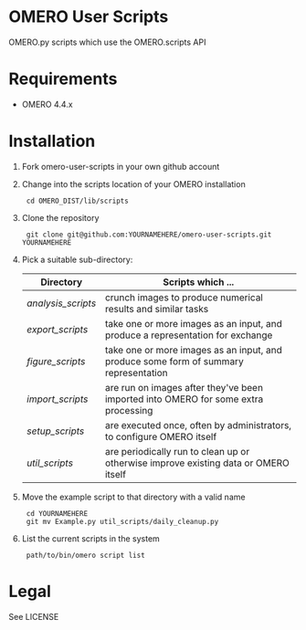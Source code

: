 OMERO User Scripts
==================

OMERO.py scripts which use the OMERO.scripts API

Requirements
============

* OMERO 4.4.x

Installation
============

1. Fork omero-user-scripts in your own github account

2. Change into the scripts location of your OMERO installation

        cd OMERO_DIST/lib/scripts

3. Clone the repository

        git clone git@github.com:YOURNAMEHERE/omero-user-scripts.git YOURNAMEHERE

3. Pick a suitable sub-directory:

    | Directory          | Scripts which ...                                                                    |
    | ---------          | -----------------                                                                    |
    | *analysis_scripts* | crunch images to produce numerical results and similar tasks                         |
    | *export_scripts*   | take one or more images as an input, and produce a representation for exchange       |
    | *figure_scripts*   | take one or more images as an input, and produce some form of summary representation |
    | *import_scripts*   | are run on images after they've been imported into OMERO for some extra processing   |
    | *setup_scripts*    | are executed once, often by administrators, to configure OMERO itself                |
    | *util_scripts*     | are periodically run to clean up or otherwise improve existing data or OMERO itself  |

4. Move the example script to that directory with a valid name

        cd YOURNAMEHERE
        git mv Example.py util_scripts/daily_cleanup.py

5. List the current scripts in the system

        path/to/bin/omero script list

Legal
=====

See LICENSE

